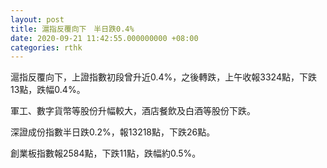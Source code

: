 ```yaml
---
layout: post
title: 滬指反覆向下　半日跌0.4%
date: 2020-09-21 11:42:55.000000000 +08:00
categories: rthk
---
```


滬指反覆向下，上證指數初段曾升近0.4%，之後轉跌，上午收報3324點，下跌13點，跌幅0.4%。

軍工、數字貨幣等股份升幅較大，酒店餐飲及白酒等股份下跌。

深證成份指數半日跌0.2%，報13218點，下跌26點。

創業板指數報2584點，下跌11點，跌幅約0.5%。
